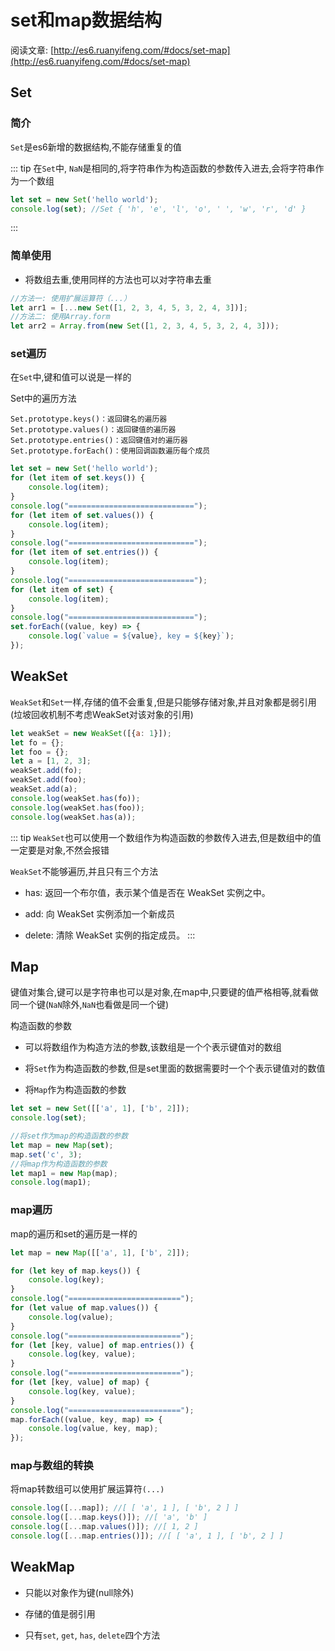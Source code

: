 # set和map数据结构

阅读文章: [http://es6.ruanyifeng.com/#docs/set-map](http://es6.ruanyifeng.com/#docs/set-map)

## Set

### 简介

`Set`是es6新增的数据结构,不能存储重复的值

::: tip
在`Set`中, `NaN`是相同的,将字符串作为构造函数的参数传入进去,会将字符串作为一个数组

```javascript
let set = new Set('hello world');
console.log(set); //Set { 'h', 'e', 'l', 'o', ' ', 'w', 'r', 'd' }
```

:::

### 简单使用

- 将数组去重,使用同样的方法也可以对字符串去重

```javascript
//方法一: 使用扩展运算符（...）
let arr1 = [...new Set([1, 2, 3, 4, 5, 3, 2, 4, 3])];
//方法二: 使用Array.form
let arr2 = Array.from(new Set([1, 2, 3, 4, 5, 3, 2, 4, 3]));
```

### set遍历

在`Set`中,键和值可以说是一样的

Set中的遍历方法

```text
Set.prototype.keys()：返回键名的遍历器
Set.prototype.values()：返回键值的遍历器
Set.prototype.entries()：返回键值对的遍历器
Set.prototype.forEach()：使用回调函数遍历每个成员
```

```javascript
let set = new Set('hello world');
for (let item of set.keys()) {
    console.log(item);
}
console.log("============================");
for (let item of set.values()) {
    console.log(item);
}
console.log("============================");
for (let item of set.entries()) {
    console.log(item);
}
console.log("============================");
for (let item of set) {
    console.log(item);
}
console.log("============================");
set.forEach((value, key) => {
    console.log(`value = ${value}, key = ${key}`);
});
```

## WeakSet

`WeakSet`和`Set`一样,存储的值不会重复,但是只能够存储对象,并且对象都是弱引用(垃坡回收机制不考虑WeakSet对该对象的引用)

```javascript
let weakSet = new WeakSet([{a: 1}]);
let fo = {};
let foo = {};
let a = [1, 2, 3];
weakSet.add(fo);
weakSet.add(foo);
weakSet.add(a);
console.log(weakSet.has(fo));
console.log(weakSet.has(foo));
console.log(weakSet.has(a));
```

::: tip
`WeakSet`也可以使用一个数组作为构造函数的参数传入进去,但是数组中的值一定要是对象,不然会报错

`WeakSet`不能够遍历,并且只有三个方法

- has: 返回一个布尔值，表示某个值是否在 WeakSet 实例之中。

- add: 向 WeakSet 实例添加一个新成员

- delete: 清除 WeakSet 实例的指定成员。
:::

## Map

键值对集合,键可以是字符串也可以是对象,在map中,只要键的值严格相等,就看做同一个键(`NaN`除外,`NaN`也看做是同一个键)

构造函数的参数

- 可以将数组作为构造方法的参数,该数组是一个个表示键值对的数组

- 将`Set`作为构造函数的参数,但是set里面的数据需要时一个个表示键值对的数值

- 将`Map`作为构造函数的参数

```javascript
let set = new Set([['a', 1], ['b', 2]]);
console.log(set);

//将set作为map的构造函数的参数
let map = new Map(set);
map.set('c', 3);
//将map作为构造函数的参数
let map1 = new Map(map);
console.log(map1);

```

### map遍历

map的遍历和set的遍历是一样的


```javascript
let map = new Map([['a', 1], ['b', 2]]);

for (let key of map.keys()) {
    console.log(key);
}
console.log("=========================");
for (let value of map.values()) {
    console.log(value);
}
console.log("=========================");
for (let [key, value] of map.entries()) {
    console.log(key, value);
}
console.log("=========================");
for (let [key, value] of map) {
    console.log(key, value);
}
console.log("=========================");
map.forEach((value, key, map) => {
    console.log(value, key, map);
});
```

### map与数组的转换

将map转数组可以使用扩展运算符`(...)`

```javascript
console.log([...map]); //[ [ 'a', 1 ], [ 'b', 2 ] ]
console.log([...map.keys()]); //[ 'a', 'b' ]
console.log([...map.values()]); //[ 1, 2 ]
console.log([...map.entries()]); //[ [ 'a', 1 ], [ 'b', 2 ] ]
```

## WeakMap

- 只能以对象作为键(null除外)

- 存储的值是弱引用

- 只有`set`, `get`, `has`, `delete`四个方法
